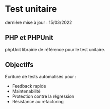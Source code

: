 # Test unitaire

dernière mise à jour : 15/03/2022

## PHP et PHPUnit
phpUnit librairie de référence pour le test unitaire. 

## Objectifs

Ecriture de tests automatisés pour : 
  * Feedback rapide
  * Maintenabilité
  * Protection contre la régression
  * Résistance au refactoring
 
 
